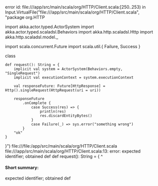 error id: file://<WORKSPACE>/app/src/main/scala/org/HTTP/Client.scala:[250..253) in Input.VirtualFile("file://<WORKSPACE>/app/src/main/scala/org/HTTP/Client.scala", "package org.HTTP

import akka.actor.typed.ActorSystem
import akka.actor.typed.scaladsl.Behaviors
import akka.http.scaladsl.Http
import akka.http.scaladsl.model._

import scala.concurrent.Future
import scala.util.{ Failure, Success }

class 
    
    def request(): String = {
        implicit val system = ActorSystem(Behaviors.empty, "SingleRequest")
        implicit val executionContext = system.executionContext

        val responseFuture: Future[HttpResponse] = Http().singleRequest(HttpRequest(uri = uri))

        responseFuture
            .onComplete {
                case Success(res) => {
                    println(res)
                    res.discardEntityBytes()
                }
                case Failure(_) => sys.error("something wrong")
            }
        "ok"
    }

}")
file://<WORKSPACE>/file:<WORKSPACE>/app/src/main/scala/org/HTTP/Client.scala
file://<WORKSPACE>/app/src/main/scala/org/HTTP/Client.scala:13: error: expected identifier; obtained def
    def request(): String = {
    ^
#### Short summary: 

expected identifier; obtained def